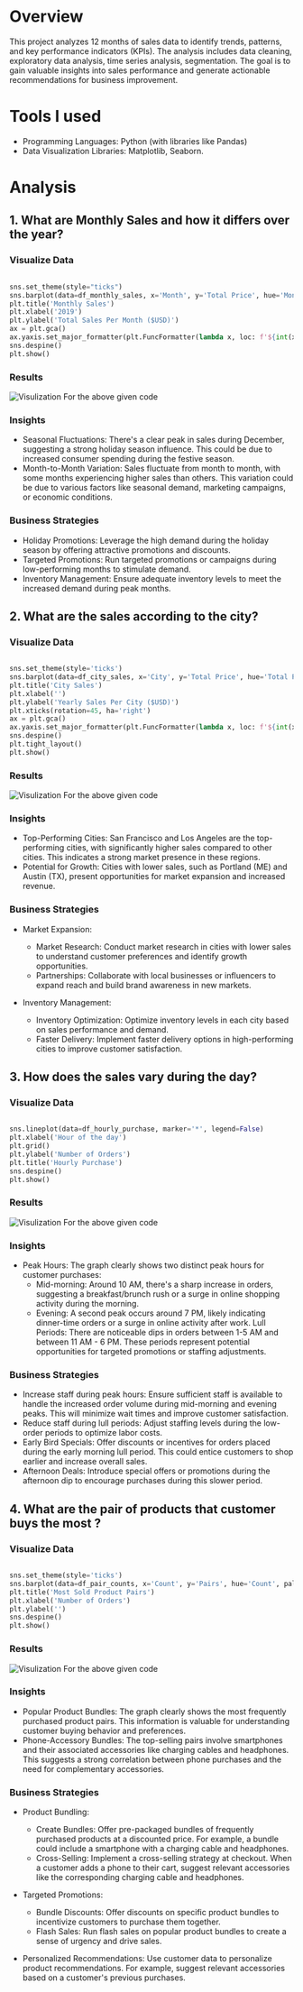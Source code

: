 
# Overview
This project analyzes 12 months of sales data to identify trends, patterns, and key performance indicators (KPIs). The analysis includes data cleaning, exploratory data analysis, time series analysis, segmentation. The goal is to gain valuable insights into sales performance and generate actionable recommendations for business improvement.

# Tools I used
- Programming Languages: Python (with libraries like Pandas)
- Data Visualization Libraries: Matplotlib, Seaborn.

# Analysis
## 1. What are Monthly Sales and how it differs over the year?

### Visualize Data
```python

sns.set_theme(style="ticks")
sns.barplot(data=df_monthly_sales, x='Month', y='Total Price', hue='Month', palette='dark:b_r')
plt.title('Monthly Sales')
plt.xlabel('2019')
plt.ylabel('Total Sales Per Month ($USD)')
ax = plt.gca()
ax.yaxis.set_major_formatter(plt.FuncFormatter(lambda x, loc: f'${int(x/1000000)}M'))
sns.despine()
plt.show()

```

### Results 
![Visulization For the above given code](plots/montly_sales.png)

### Insights 

- Seasonal Fluctuations: There's a clear peak in sales during December, suggesting a strong holiday season influence. This could be due to increased consumer spending during the festive season.
- Month-to-Month Variation: Sales fluctuate from month to month, with some months experiencing higher sales than others. This variation could be due to various factors like seasonal demand, marketing campaigns, or economic conditions.

### Business Strategies 

- Holiday Promotions: Leverage the high demand during the holiday season by offering attractive promotions and discounts.
- Targeted Promotions: Run targeted promotions or campaigns during low-performing months to stimulate demand.
- Inventory Management: Ensure adequate inventory levels to meet the increased demand during peak months.


## 2. What are the sales according to the city?

### Visualize Data
```python

sns.set_theme(style='ticks')
sns.barplot(data=df_city_sales, x='City', y='Total Price', hue='Total Price', palette='dark:b_r', legend=False)
plt.title('City Sales')
plt.xlabel('')
plt.ylabel('Yearly Sales Per City ($USD)')
plt.xticks(rotation=45, ha='right')
ax = plt.gca()
ax.yaxis.set_major_formatter(plt.FuncFormatter(lambda x, loc: f'${int(x/1000000)}M'))
sns.despine()
plt.tight_layout()
plt.show()

```

### Results 
![Visulization For the above given code](plots/citywise_sales.png)

### Insights 

- Top-Performing Cities: San Francisco and Los Angeles are the top-performing cities, with significantly higher sales compared to other cities. This indicates a strong market presence in these regions.
- Potential for Growth: Cities with lower sales, such as Portland (ME) and Austin (TX), present opportunities for market expansion and increased revenue.

### Business Strategies 

- Market Expansion:
  - Market Research: Conduct market research in cities with lower sales to understand customer preferences and identify growth opportunities.
  - Partnerships: Collaborate with local businesses or influencers to expand reach and build brand awareness in new markets.

- Inventory Management:
  - Inventory Optimization: Optimize inventory levels in each city based on sales performance and demand.
  - Faster Delivery: Implement faster delivery options in high-performing cities to improve customer satisfaction.


## 3. How does the sales vary during the day?

### Visualize Data
```python

sns.lineplot(data=df_hourly_purchase, marker='*', legend=False)
plt.xlabel('Hour of the day')
plt.grid()
plt.ylabel('Number of Orders')
plt.title('Hourly Purchase')
sns.despine()
plt.show()

```

### Results 
![Visulization For the above given code](plots/hourly_sales.png)

### Insights 

- Peak Hours: The graph clearly shows two distinct peak hours for customer purchases:
  - Mid-morning: Around 10 AM, there's a sharp increase in orders, suggesting a breakfast/brunch rush or a surge in online shopping activity during the morning.
  - Evening: A second peak occurs around 7 PM, likely indicating dinner-time orders or a surge in online activity after work.
Lull Periods:  There are noticeable dips in orders between 1-5 AM and between 11 AM - 6 PM. These periods represent potential opportunities for targeted promotions or staffing adjustments.

### Business Strategies 

- Increase staff during peak hours: Ensure sufficient staff is available to handle the increased order volume during mid-morning and evening peaks. This will minimize wait times and improve customer satisfaction.
- Reduce staff during lull periods: Adjust staffing levels during the low-order periods to optimize labor costs.
- Early Bird Specials: Offer discounts or incentives for orders placed during the early morning lull period. This could entice customers to shop earlier and increase overall sales.
- Afternoon Deals: Introduce special offers or promotions during the afternoon dip to encourage purchases during this slower period.


## 4. What are the pair of products that customer buys the most ?

### Visualize Data
```python

sns.set_theme(style='ticks')
sns.barplot(data=df_pair_counts, x='Count', y='Pairs', hue='Count', palette='dark:b_r', legend=False)
plt.title('Most Sold Product Pairs')
plt.xlabel('Number of Orders')
plt.ylabel('')
sns.despine()
plt.show()

```

### Results 
![Visulization For the above given code](plots/product_pairs.png)

### Insights 

- Popular Product Bundles: The graph clearly shows the most frequently purchased product pairs. This information is valuable for understanding customer buying behavior and preferences.
- Phone-Accessory Bundles: The top-selling pairs involve smartphones and their associated accessories like charging cables and headphones. This suggests a strong correlation between phone purchases and the need for complementary accessories.

### Business Strategies 

- Product Bundling:
  - Create Bundles: Offer pre-packaged bundles of frequently purchased products at a discounted price. For example, a bundle could include a smartphone with a charging cable and headphones.
  - Cross-Selling: Implement a cross-selling strategy at checkout. When a customer adds a phone to their cart, suggest relevant accessories like the corresponding charging cable and headphones.

- Targeted Promotions:
  - Bundle Discounts: Offer discounts on specific product bundles to incentivize customers to purchase them together.
  - Flash Sales: Run flash sales on popular product bundles to create a sense of urgency and drive sales.

- Personalized Recommendations: Use customer data to personalize product recommendations. For example, suggest relevant accessories based on a customer's previous purchases.
